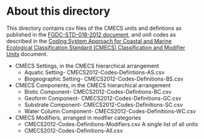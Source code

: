 # About this directory

This directory contains csv files of the CMECS units and defintions as published in the [FGDC-STD-018-2012 document](https://repository.library.noaa.gov/view/noaa/27552), and unit codes as described in the [Coding System Approach for Coastal and Marine Ecological Classification Standard (CMECS) Classification and Modifier Units](https://repository.library.noaa.gov/view/noaa/27552/noaa_27552_DS6.pdf) document.

- CMECS Settings, in the CMECS hierarchical arrangement
  - Aquatic Setting- CMECS2012-Codes-Defintions-AS.csv
  - Biogeographic Setting- CMECS2012-Codes-Definitions-BS.csv
- CMECS Components, in the CMECS hierarchical arrangement
  - Biotic Component- CMECS2012-Codes-Defintions-BC.csv
  - Geoform Component- CMECS2012-Codes-Definitions-GC.csv
  - Substrate Component- CMECS2012-Codes-Definitions-SC.csv
  - Water Column Component- CMECS2012-Codes-Definitions-WC.csv
- CMECS Modifiers, arranged in modfier categories
  - CMECS2012-Codes-Definitions-Modifiers.csv
A single list of all units
  - CMECS2012-Codes-Definitions-All.csv   